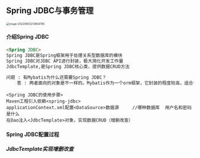 ## Spring JDBC与事务管理



<img src="C:\Users\w1216\AppData\Roaming\Typora\typora-user-images\image-20220803213804785.png" alt="image-20220803213804785" style="zoom:50%;" />

#### 介绍Spring JDBC

```html
<Spring JDBC>
Spring JDBC是Spring框架用于处理关系型数据库的模块
Spring JDBC对JDBC API进行封装，极大简化开发工作量
JdbcTemplate,是Spring JDBC核心类，提供数据CRUD方法
    
问题 : 有Mybatis为什么还需要Spring JDBC？
    答 : 两者面向的对象是不一样的。Mybatis作为一个orm框架，它封装的程度较高，适合于中小企业进行软件的敏捷开发，让程序员能快速的完成与数据库的交互工作，但是我们学过Mybatis都知道这里涉及到一系列的比如xml的配置以及各种各样的操作的细节，实际上封装的程度还是比较高的，封装程度高就意味着我们执行效率相对较低。 但是Spring JDBC只是对原始的JDBC的api进行的简单封装，对一线的互联网大厂无论是数据量还是用户的并发量都是非常高的，这时如果使用MyBatis可能因为微小的性能上的差距就会导致整体应用变慢，因此作为一线大厂很少使用市面上成熟的框架，更多时候喜欢使用像Spring JDBC这样轻量级的封装框架，在这个基础上结合自己企业的特点来进行二次的封装。可以说Spring JDBC它的执行效率比MyBatis是要高的，同时因为有了spring底层ioc容器的存在，也不至于让程序像原生jdbc那样难以管理。sping jdbc是介于orm框架和原生jdbc之间的一个折中的选择。
```

```
<Spring JDBC的使用步骤>
Maven工程引入依赖<spring-jdbc>
applicationContext.xml配置<DataSource>数据源		//哪种数据库  用户名和密码是什么
在Dao注入<JdbcTemplate>对象，实现数据CRUD（增删改查）
```



#### Spring JDBC配置过程

##### JdbcTemplate实现增删改查

```

```

